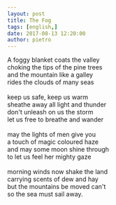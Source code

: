 ```yaml
---
layout: post
title: The Fog
tags: [english,]
date: 2017-08-13 12:20:00
author: pietro
---
```

A foggy blanket coats the valley<br/>choking the tips of the pine trees<br/>and the mountain like a galley<br/>rides the clouds of many seas<br/><br/>keep us safe, keep us warm<br/>sheathe away all light and thunder<br/>don't unleash on us the storm<br/>let us free to breathe and wander<br/><br/>may the lights of men give you<br/>a touch of magic coloured haze<br/>and may some moon shine through<br/>to let us feel her mighty gaze<br/><br/>morning winds now shake the land<br/>carrying scents of dew and hay<br/>but the mountains be moved can't<br/>so the sea must sail away.
